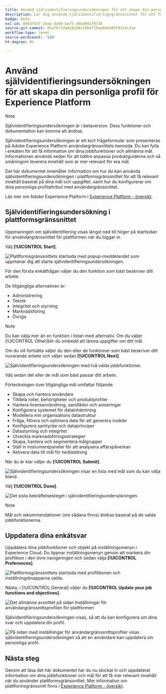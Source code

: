 ```yaml
---
title: Använd självidentifieringsundersökningen för att skapa din personliga profil för Experience Platform
description: Lär dig använda självidentifieringsgränssnittet för att få relevant innehåll baserat på dina jobbfunktioner och relaterade mål.
badge: Beta
exl-id: 80b3f55f-1eab-4a99-be75-49bd091f9739
source-git-commit: 05a7b73da610a30119b4719ae6b6d85f93cdc2ae
workflow-type: tm+mt
source-wordcount: '548'
ht-degree: 0%

---
```


# Använd självidentifieringsundersökningen för att skapa din personliga profil för Experience Platform

>[!NOTE]
>
>Självidentifieringsundersökningen är i betaversion. Dess funktioner och dokumentation kan komma att ändras.

Självidentifieringsundersökningen är ett kort frågeformulär som presenteras på Adobe Experience Platform användargränssnittets hemsida. Du kan fylla i enkäten för att få information om dina jobbfunktioner och allmänna mål. Informationen används sedan för att bättre anpassa produktguiderna och så småningom leverera innehåll som är mer relevant för era mål.

Det här dokumentet innehåller information om hur du kan använda självidentifieringsundersökningen i plattformsgränssnittet för att få relevant innehåll baserat på dina mål och uppgifter, samt hur du konfigurerar om dina personliga profilattribut med användargränssnittet.

Läs mer om Adobe Experience Platform i [Experience Platform - översikt](home.md).

## Självidentifieringsundersökning i plattformsgränssnittet

Uppmaningen om självidentifiering visas längst ned till höger på startsidan för användargränssnittet för plattformen när du loggar in.

Välj **[!UICONTROL Start]**.

![Plattformsgränssnittets startsida med popup-meddelandet som uppmanar dig att starta självidentifieringsundersökningen.](./images/survey/survey-prompt.png)

För den första enkätfrågan väljer du den funktion som bäst beskriver ditt arbete.

De tillgängliga alternativen är:

* Administrering
* Teknik
* Integritet och styrning
* Marknadsföring
* Övriga

>[!NOTE]
>
>Du kan välja mer än en funktion i listan med alternativ. Om du väljer [!UICONTROL Other]blir du ombedd att lämna uppgifter om ditt mål.

Om du vill fortsätta väljer du den eller de funktioner som bäst beskriver ditt nuvarande arbete och väljer sedan **[!UICONTROL Next]**.

![Självidentifieringsundersökningen med två valda jobbfunktioner.](./images/survey/select-functions.png)

Välj sedan det eller de mål som bäst passar ditt arbete.

Förteckningen över tillgängliga mål omfattar följande:

* Skapa och hantera användare
* Tilldela roller, behörigheter och produktprofiler
* Hantera licensanvändning, sandlådor och aviseringar
* Konfigurera systemet för datainhämtning
* Modellera min organisations datastruktur
* Fråga, filtrera och optimera data för att generera insikter
* Konfigurera samtycke och dataprinciper
* Datastyrning och integritet
* Utveckla marknadsföringsstrategier
* Skapa, hantera och segmentera målgrupper
* Ställ in instrumentpaneler för att analysera affärspåverkan
* Aktivera data till mål för nedladdning

När du är klar väljer du **[!UICONTROL Submit]**.

![Självidentifieringsundersökningen visar en lista med mål som du kan välja bland.](./images/survey/select-objectives.png)

Välj **[!UICONTROL Done]**.

![Det sista bekräftelsesteget i självidentifieringsundersökningen.](./images/survey/survey-complete.png)

>[!NOTE]
>
>Mål och rekommendationer (om sådana finns) ändras baserat på de valda jobbfunktionerna.

## Uppdatera dina enkätsvar

Uppdatera dina jobbfunktioner och objekt på inställningsmenyn i Experience Cloud. Du öppnar inställningsmenyn genom att markera din profilikon i den övre navigeringen och sedan välja **[!UICONTROL Preferences]**.

![Plattformsgränssnittets startsida med profilikonen och inställningsknapparna valda.](./images/survey/preferences.png)

Nästa, i [!UICONTROL General] väljer du **[!UICONTROL Update your job functions and objectives]**.

![Det allmänna avsnittet på sidan Inställningar för användargränssnittsprofilen för plattformen](./images/survey/update.png)

Självidentifieringsundersökningen visas, så att du kan konfigurera om dina svar och uppdatera din profil.

![På sidan med inställningar för användargränssnittsprofiler visas självidentifieringsundersökningen så att en användare kan uppdatera sin personliga profil.](./images/survey/new-survey.png)

## Nästa steg

Genom att läsa det här dokumentet har du nu skickat in och uppdaterat information om dina jobbfunktioner och mål för att få mer relevant innehåll när du använder plattformsgränssnittet. Mer information om plattformsgränssnitt finns i [Experience Platform - översikt](home.md).
